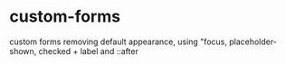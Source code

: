 # custom-forms
custom forms removing default appearance, using "focus, placeholder-shown, checked + label and ::after
